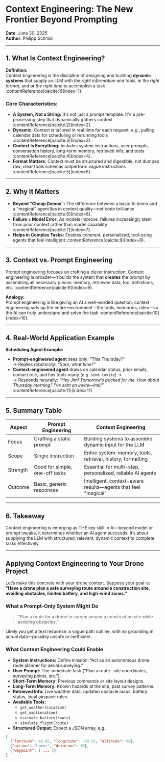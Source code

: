 # Context Engineering: The New Frontier Beyond Prompting

**Date:** June 30, 2025  
**Author:** Philipp Schmid

---

## 1. What Is Context Engineering?

**Definition:**  
Context Engineering is the discipline of designing and building **dynamic systems** that supply an LLM with *the right information and tools*, in *the right format*, and *at the right time* to accomplish a task :contentReference[oaicite:1]{index=1}.

### Core Characteristics:
- **A System, Not a String:** It's not just a prompt template. It's a pre-processing step that dynamically gathers context :contentReference[oaicite:2]{index=2}.
- **Dynamic:** Context is tailored in real time for each request, e.g., pulling calendar data for scheduling or rerunning tools :contentReference[oaicite:3]{index=3}.
- **Context Is Everything:** Includes system instructions, user prompts, conversation history, long-term memory, retrieved info, and tools :contentReference[oaicite:4]{index=4}.
- **Format Matters:** Context must be structured and digestible, not dumped raw; clear tools schemas outperform vague instructions :contentReference[oaicite:5]{index=5}.

---

## 2. Why It Matters

- **Beyond "Cheap Demos":** The difference between a basic AI demo and a "magical" agent lies in context quality—not code brilliance :contentReference[oaicite:6]{index=6}.
- **Failure ≠ Model Error:** As models improve, failures increasingly stem from poor context rather than model capability :contentReference[oaicite:7]{index=7}.
- **Helps in Complex Tasks:** Enables coherent, personalized, tool-using agents that feel intelligent :contentReference[oaicite:8]{index=8}.

---

## 3. Context vs. Prompt Engineering

Prompt engineering focuses on crafting a clever instruction. Context engineering is broader—it builds the system that **creates** the prompt by assembling all necessary pieces: memory, retrieved data, tool definitions, etc. :contentReference[oaicite:9]{index=9}.

**Analogy:**  
Prompt engineering is like giving an AI a well-worded question; context engineering sets up the entire environment—the tools, memories, rules—so the AI can truly understand and solve the task :contentReference[oaicite:10]{index=10}.

---

## 4. Real-World Application Example

**Scheduling Agent Example:**  
- **Prompt-engineered agent** sees only: "This Thursday?"  
  → Replies robotically: *“Sure, what time?”*  
- **Context-engineered agent** draws on calendar status, prior emails, contact role, and has tools ready (e.g. `send_invite`) →  
  → Responds naturally: *“Hey Jim! Tomorrow’s packed for me. How about Thursday morning? I’ve sent an invite—lmk!”* :contentReference[oaicite:11]{index=11}

---

## 5. Summary Table

| Aspect               | Prompt Engineering                       | Context Engineering                                                                 |
|----------------------|------------------------------------------|-------------------------------------------------------------------------------------|
| Focus                | Crafting a static prompt                 | Building systems to assemble dynamic input for the LLM                             |
| Scope                | Single instruction                       | Entire system: memory, tools, retrieval, history, formatting                       |
| Strength             | Good for simple, one-off tasks           | Essential for multi-step, personalized, reliable AI agents                         |
| Outcome              | Basic, generic responses                 | Intelligent, context-aware results—agents that feel "magical"                      |

---

## 6. Takeaway

Context engineering is emerging as THE key skill in AI—beyond model or prompt tweaks, it determines whether an AI agent succeeds. It’s about supplying the LLM with structured, relevant, dynamic context to complete tasks effectively.

---

##  Applying Context Engineering to Your Drone Project

Let’s make this concrete with your drone context. Suppose your goal is: **“Have a drone plan a safe surveying route around a construction site, avoiding obstacles, limited battery, and high-wind zones."**

### What a Prompt-Only System Might Do
> “Plan a route for a drone to survey around a construction site while avoiding obstacles.”

Likely you get a text response: a vague path outline, with no grounding in actual data—possibly unsafe or inefficient.

### What Context Engineering Could Enable

- **System Instructions:** Define mission: “Act as an autonomous drone route planner for aerial surveying.”
- **User Prompt:** The immediate task (“Plan a route…site coordinates, surveying points, etc.”).
- **Short-Term Memory:** Previous commands or site layout designs.
- **Long-Term Memory:** Known hazards at the site, past survey patterns.
- **Retrieved Info:** Live weather data, updated obstacle maps, battery status, local airspace rules.
- **Available Tools:**  
  - `get_weather(Location)`  
  - `get_map(Location)`  
  - `estimate_battery(route)`  
  - `simulate_flight(route)`
- **Structured Output:** Expect a JSON array, e.g.:

```json
[
  {"latitude": 42.65, "longitude": -83.25, "altitude": 60},
  {"action": "hover", "duration": 10},
  {"waypoint": [ ... ]}
]
